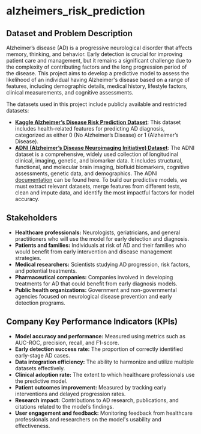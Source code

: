 # alzheimers_risk_prediction

## Dataset and Problem Description

Alzheimer’s disease (AD) is a progressive neurological disorder that affects memory, thinking, and behavior. Early detection is crucial for improving patient care and management, but it remains a significant challenge due to the complexity of contributing factors and the long progression period of the disease. This project aims to develop a predictive model to assess the likelihood of an individual having Alzheimer's disease based on a range of features, including demographic details, medical history, lifestyle factors, clinical measurements, and cognitive assessments.

The datasets used in this project include publicly available and restricted datasets:

- [**Kaggle Alzheimer’s Disease Risk Prediction Dataset**](https://www.kaggle.com/competitions/alzheimers-disease-risk-prediction-eu-business/data): This dataset includes health-related features for predicting AD diagnosis, categorized as either 0 (No Alzheimer’s Disease) or 1 (Alzheimer’s Disease).
- [**ADNI (Alzheimer’s Disease Neuroimaging Initiative) Dataset**](https://adni.loni.usc.edu/data-samples/adni-data/#AccessData): The ADNI dataset is a comprehensive, widely used collection of longitudinal clinical, imaging, genetic, and biomarker data. It includes structural, functional, and molecular brain imaging, biofluid biomarkers, cognitive assessments, genetic data, and demographics. The ADNI [documentation](https://adni.loni.usc.edu/help-faqs/adni-documentation/) can be found here. To build our predictive models, we must extract relevant datasets, merge features from different tests, clean and impute data, and identify the most impactful factors for model accuracy.

## Stakeholders

- **Healthcare professionals:** Neurologists, geriatricians, and general practitioners who will use the model for early detection and diagnosis.
- **Patients and families:** Individuals at risk of AD and their families who would benefit from early intervention and disease management strategies.
- **Medical researchers:** Scientists studying AD progression, risk factors, and potential treatments.
- **Pharmaceutical companies:** Companies involved in developing treatments for AD that could benefit from early diagnosis models.
- **Public health organizations:** Government and non-governmental agencies focused on neurological disease prevention and early detection programs.

## Company Key Performance Indicators (KPIs)

- **Model accuracy and performance:** Measured using metrics such as AUC-ROC, precision, recall, and F1-score.
- **Early detection success rate:** The proportion of correctly identified early-stage AD cases.
- **Data integration efficiency:** The ability to harmonize and utilize multiple datasets effectively.
- **Clinical adoption rate:** The extent to which healthcare professionals use the predictive model.
- **Patient outcomes improvement:** Measured by tracking early interventions and delayed progression rates.
- **Research impact:** Contributions to AD research, publications, and citations related to the model’s findings.
- **User engagement and feedback:** Monitoring feedback from healthcare professionals and researchers on the model's usability and effectiveness.


